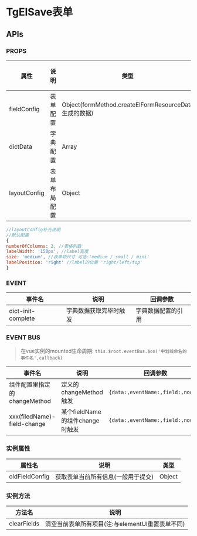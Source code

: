 # TgElSave表单
## APIs
###  PROPS

| 属性         | 说明         | 类型                                                   | 默认值       |
| ------------ | ------------ | ------------------------------------------------------ | ------------ |
| fieldConfig  | 表单配置     | Object(formMethod.createElFormResourceData 生成的数据) | {}           |
| dictData     | 字典配置     | Array                                                  | []           |
| layoutConfig | 表单布局配置 | Object                                                 | 详见补充说明 |

```javascript
//layoutConfig补充说明
//默认配置
{
numberOfColumns: 2, //表格列数 
labelWidth: '150px', //label宽度 
size: 'medium', //表单项尺寸 可选:'medium / small / mini'
labelPosition: 'right' //label的位置 'right/left/top'
}
```





### EVENT

| 事件名             | 说明                   | 回调参数           |
| ------------------ | ---------------------- | ------------------ |
| dict-init-complete | 字典数据获取完毕时触发 | 字典数据配置的引用 |

### EVENT BUS

> 在vue实例的mounted生命周期: `this.$root.eventBus.$on('中划线命名的事件名',callback)`

| 事件名                                 | 说明                            | 回调参数                          |
| -------------------------------------- | ------------------------------- | --------------------------------- |
| 组件配置里指定的changeMethod | 定义的changeMethod触发          | `{data:,eventName:,field:,node:}` |
| xxx(filedName)-field-change            | 某个fieldName的组件change时触发 | `{data:,eventName:,field:,node:}` |

### 实例属性

| 属性名         | 说明                               | 类型   |
| -------------- | ---------------------------------- | ------ |
| oldFieldConfig | 获取表单当前所有信息(一般用于提交) | Object |
### 实例方法

| 方法名      | 说明                                             |
| ----------- | ------------------------------------------------ |
| clearFields | 清空当前表单所有项目(注:与elementUI重置表单不同) |

